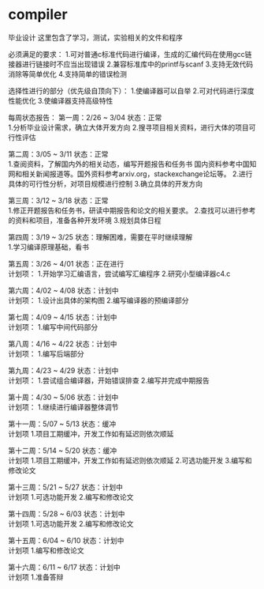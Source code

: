 # compiler
毕业设计
这里包含了学习，测试，实验相关的文件和程序

必须满足的要求：
1.可对普通c标准代码进行编译，生成的汇编代码在使用gcc链接器进行链接时不应当出现错误
2.兼容标准库中的printf与scanf
3.支持无效代码消除等简单优化
4.支持简单的错误检测

选择性进行的部分（优先级自顶向下）：
1.使编译器可以自举
2.可对代码进行深度性能优化
3.使编译器支持高级特性

每周状态报告：
第一周：2/26 ~ 3/04 状态：正常  
1.分析毕业设计需求，确立大体开发方向
2.搜寻项目相关资料，进行大体的项目可行性评估

第二周：3/05 ~ 3/11 状态：正常  
1.查阅资料，了解国内外的相关动态，编写开题报告和任务书
国内资料参考中国知网和相关新闻报道等。国外资料参考arxiv.org，stackexchange论坛等。
2.进行具体的可行性分析，对项目规模进行控制
3.确立具体的开发方向

第三周：3/12 ~ 3/18 状态：正常  
1.修正开题报告和任务书，研读中期报告和论文的相关要求。
2.查找可以进行参考的资料和项目，准备各种开发环境
3.规划具体日程

第四周：3/19 ~ 3/25 状态：理解困难，需要在平时继续理解  
1.学习编译原理基础，看书

第五周：3/26 ~ 4/01 状态：正在进行  
计划项：
1.开始学习汇编语言，尝试编写汇编程序
2.研究小型编译器c4.c

第六周：4/02 ~ 4/08 状态：计划中  
计划项：
1.设计出具体的架构图
2.编写编译器的预编译部分

第七周：4/09 ~ 4/15 状态：计划中  
计划项：
1.编写中间代码部分

第八周：4/16 ~ 4/22 状态：计划中  
计划项：
1.编写后端部分

第九周：4/23 ~ 4/29 状态：计划中  
计划项：
1.尝试组合编译器，开始错误排查
2.编写并完成中期报告

第十周：4/30 ~ 5/06 状态：计划中  
计划项：
1.继续进行编译器整体调节

第十一周：5/07 ~ 5/13 状态：缓冲  
计划项
1.项目工期缓冲，开发工作如有延迟则依次顺延

第十二周：5/14 ~ 5/20 状态：缓冲  
计划项
1.项目工期缓冲，开发工作如有延迟则依次顺延
2.可选功能开发
3.编写和修改论文

第十三周：5/21 ~ 5/27 状态：计划中  
计划项
1.可选功能开发
2.编写和修改论文

第十四周：5/28 ~ 6/03 状态：计划中  
计划项
1.可选功能开发
2.编写和修改论文

第十五周：6/04 ~ 6/10 状态：计划中  
计划项
1.编写和修改论文

第十六周：6/11 ~ 6/17 状态：计划中  
计划项
1.准备答辩

